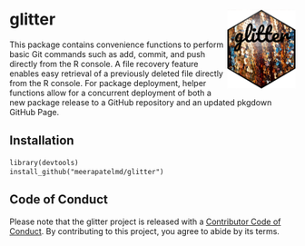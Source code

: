 # glitter <img src="man/figures/logo.png" align="right" alt="" width="120" />  

This package contains convenience functions to
perform basic Git commands such as add, commit, and push directly from
the R console. A file recovery feature enables easy retrieval of a previously 
deleted file directly from the R console. For package deployment, helper functions 
allow for a concurrent deployment of both a new package release to a GitHub 
repository and an updated pkgdown GitHub Page.  
    
## Installation  
```
library(devtools)  
install_github("meerapatelmd/glitter")  
```  
## Code of Conduct

Please note that the glitter project is released with a [Contributor Code of Conduct](https://contributor-covenant.org/version/2/0/CODE_OF_CONDUCT.html). By 
contributing to this project, you agree to abide by its terms. 




